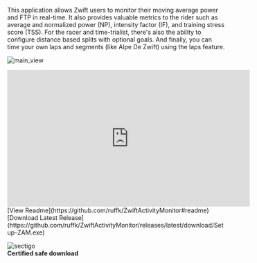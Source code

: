 <head>
<meta property="og:image" content="https://github.com/ruffk/ZwiftActivityMonitor/raw/master/ZwiftActivityMonitorV2/images/ActivityView.png">
</head>

This application allows Zwift users to monitor their moving average power and FTP in real-time.  It also provides valuable metrics to the rider such as average and normalized power (NP), intensity factor (IF), and training stress score (TSS).  For the racer and time-trialist, there's also the ability to configure distance based splits with optional goals.  And finally, you can time your own laps and segments (like Alpe De Zwift) using the laps feature.

![main_view](https://github.com/ruffk/ZwiftActivityMonitor/raw/master/ZwiftActivityMonitorV2/images/ActivityView.png)

<iframe width="560" height="315" src="https://www.youtube.com/embed/q8fEHyL6wLo" frameborder="0" allowfullscreen></iframe>
<br>  
[View Readme](https://github.com/ruffk/ZwiftActivityMonitor#readme)
[Download Latest Release](https://github.com/ruffk/ZwiftActivityMonitor/releases/latest/download/Setup-ZAM.exe)

![sectigo](https://github.com/ruffk/ZwiftActivityMonitor/raw/master/ZwiftActivityMonitor/images/sectigo.jpg)
<br>**Certified safe download**
